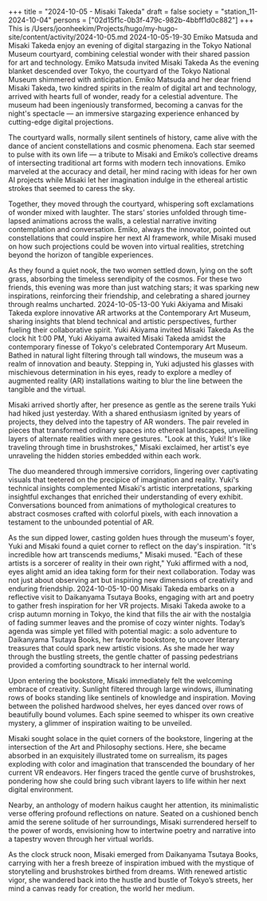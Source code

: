 +++
title = "2024-10-05 - Misaki Takeda"
draft = false
society = "station_11-2024-10-04"
persons = ["02d15f1c-0b3f-479c-982b-4bbff1d0c882"]
+++
This is /Users/joonheekim/Projects/hugo/my-hugo-site/content/activity/2024-10-05.md
2024-10-05-19-30
Emiko Matsuda and Misaki Takeda enjoy an evening of digital stargazing in the Tokyo National Museum courtyard, combining celestial wonder with their shared passion for art and technology.
Emiko Matsuda invited Misaki Takeda
As the evening blanket descended over Tokyo, the courtyard of the Tokyo National Museum shimmered with anticipation. Emiko Matsuda and her dear friend Misaki Takeda, two kindred spirits in the realm of digital art and technology, arrived with hearts full of wonder, ready for a celestial adventure. The museum had been ingeniously transformed, becoming a canvas for the night's spectacle — an immersive stargazing experience enhanced by cutting-edge digital projections. 

The courtyard walls, normally silent sentinels of history, came alive with the dance of ancient constellations and cosmic phenomena. Each star seemed to pulse with its own life — a tribute to Misaki and Emiko’s collective dreams of intersecting traditional art forms with modern tech innovations. Emiko marveled at the accuracy and detail, her mind racing with ideas for her own AI projects while Misaki let her imagination indulge in the ethereal artistic strokes that seemed to caress the sky. 

Together, they moved through the courtyard, whispering soft exclamations of wonder mixed with laughter. The stars’ stories unfolded through time-lapsed animations across the walls, a celestial narrative inviting contemplation and conversation. Emiko, always the innovator, pointed out constellations that could inspire her next AI framework, while Misaki mused on how such projections could be woven into virtual realities, stretching beyond the horizon of tangible experiences. 

As they found a quiet nook, the two women settled down, lying on the soft grass, absorbing the timeless serendipity of the cosmos. For these two friends, this evening was more than just watching stars; it was sparking new inspirations, reinforcing their friendship, and celebrating a shared journey through realms uncharted.
2024-10-05-13-00
Yuki Akiyama and Misaki Takeda explore innovative AR artworks at the Contemporary Art Museum, sharing insights that blend technical and artistic perspectives, further fueling their collaborative spirit.
Yuki Akiyama invited Misaki Takeda
As the clock hit 1:00 PM, Yuki Akiyama awaited Misaki Takeda amidst the contemporary finesse of Tokyo's celebrated Contemporary Art Museum. Bathed in natural light filtering through tall windows, the museum was a realm of innovation and beauty. Stepping in, Yuki adjusted his glasses with mischievous determination in his eyes, ready to explore a medley of augmented reality (AR) installations waiting to blur the line between the tangible and the virtual.

Misaki arrived shortly after, her presence as gentle as the serene trails Yuki had hiked just yesterday. With a shared enthusiasm ignited by years of projects, they delved into the tapestry of AR wonders. The pair reveled in pieces that transformed ordinary spaces into ethereal landscapes, unveiling layers of alternate realities with mere gestures. "Look at this, Yuki! It's like traveling through time in brushstrokes," Misaki exclaimed, her artist's eye unraveling the hidden stories embedded within each work.

The duo meandered through immersive corridors, lingering over captivating visuals that teetered on the precipice of imagination and reality. Yuki's technical insights complemented Misaki's artistic interpretations, sparking insightful exchanges that enriched their understanding of every exhibit. Conversations bounced from animations of mythological creatures to abstract cosmoses crafted with colorful pixels, with each innovation a testament to the unbounded potential of AR.

As the sun dipped lower, casting golden hues through the museum's foyer, Yuki and Misaki found a quiet corner to reflect on the day's inspiration. "It's incredible how art transcends mediums," Misaki mused. "Each of these artists is a sorcerer of reality in their own right," Yuki affirmed with a nod, eyes alight amid an idea taking form for their next collaboration. Today was not just about observing art but inspiring new dimensions of creativity and enduring friendship.
2024-10-05-10-00
Misaki Takeda embarks on a reflective visit to Daikanyama Tsutaya Books, engaging with art and poetry to gather fresh inspiration for her VR projects.
Misaki Takeda awoke to a crisp autumn morning in Tokyo, the kind that fills the air with the nostalgia of fading summer leaves and the promise of cozy winter nights. Today’s agenda was simple yet filled with potential magic: a solo adventure to Daikanyama Tsutaya Books, her favorite bookstore, to uncover literary treasures that could spark new artistic visions. As she made her way through the bustling streets, the gentle chatter of passing pedestrians provided a comforting soundtrack to her internal world.

Upon entering the bookstore, Misaki immediately felt the welcoming embrace of creativity. Sunlight filtered through large windows, illuminating rows of books standing like sentinels of knowledge and inspiration. Moving between the polished hardwood shelves, her eyes danced over rows of beautifully bound volumes. Each spine seemed to whisper its own creative mystery, a glimmer of inspiration waiting to be unveiled.

Misaki sought solace in the quiet corners of the bookstore, lingering at the intersection of the Art and Philosophy sections. Here, she became absorbed in an exquisitely illustrated tome on surrealism, its pages exploding with color and imagination that transcended the boundary of her current VR endeavors. Her fingers traced the gentle curve of brushstrokes, pondering how she could bring such vibrant layers to life within her next digital environment.

Nearby, an anthology of modern haikus caught her attention, its minimalistic verse offering profound reflections on nature. Seated on a cushioned bench amid the serene solitude of her surroundings, Misaki surrendered herself to the power of words, envisioning how to intertwine poetry and narrative into a tapestry woven through her virtual worlds.

As the clock struck noon, Misaki emerged from Daikanyama Tsutaya Books, carrying with her a fresh breeze of inspiration imbued with the mystique of storytelling and brushstrokes birthed from dreams. With renewed artistic vigor, she wandered back into the hustle and bustle of Tokyo’s streets, her mind a canvas ready for creation, the world her medium.

